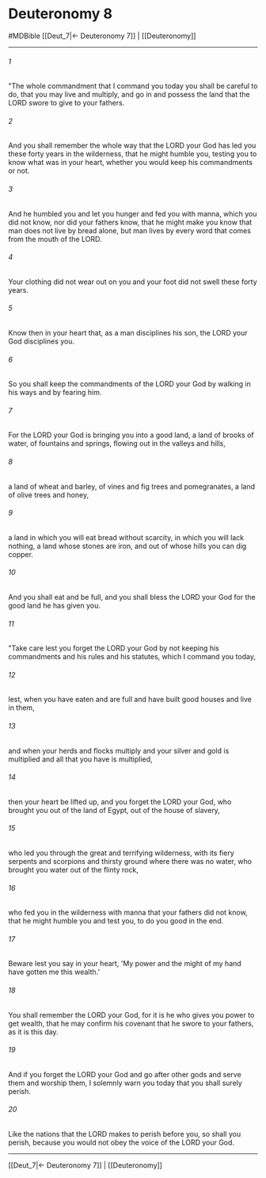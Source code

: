 # Deuteronomy 8
#MDBible
[[Deut_7|← Deuteronomy 7]] | [[Deuteronomy]]

***

###### 1 

"The whole commandment that I command you today you shall be careful to do, that you may live and multiply, and go in and possess the land that the LORD swore to give to your fathers. 

###### 2 

And you shall remember the whole way that the LORD your God has led you these forty years in the wilderness, that he might humble you, testing you to know what was in your heart, whether you would keep his commandments or not. 

###### 3 

And he humbled you and let you hunger and fed you with manna, which you did not know, nor did your fathers know, that he might make you know that man does not live by bread alone, but man lives by every word that comes from the mouth of the LORD. 

###### 4 

Your clothing did not wear out on you and your foot did not swell these forty years. 

###### 5 

Know then in your heart that, as a man disciplines his son, the LORD your God disciplines you. 

###### 6 

So you shall keep the commandments of the LORD your God by walking in his ways and by fearing him. 

###### 7 

For the LORD your God is bringing you into a good land, a land of brooks of water, of fountains and springs, flowing out in the valleys and hills, 

###### 8 

a land of wheat and barley, of vines and fig trees and pomegranates, a land of olive trees and honey, 

###### 9 

a land in which you will eat bread without scarcity, in which you will lack nothing, a land whose stones are iron, and out of whose hills you can dig copper. 

###### 10 

And you shall eat and be full, and you shall bless the LORD your God for the good land he has given you. 

###### 11 

"Take care lest you forget the LORD your God by not keeping his commandments and his rules and his statutes, which I command you today, 

###### 12 

lest, when you have eaten and are full and have built good houses and live in them, 

###### 13 

and when your herds and flocks multiply and your silver and gold is multiplied and all that you have is multiplied, 

###### 14 

then your heart be lifted up, and you forget the LORD your God, who brought you out of the land of Egypt, out of the house of slavery, 

###### 15 

who led you through the great and terrifying wilderness, with its fiery serpents and scorpions and thirsty ground where there was no water, who brought you water out of the flinty rock, 

###### 16 

who fed you in the wilderness with manna that your fathers did not know, that he might humble you and test you, to do you good in the end. 

###### 17 

Beware lest you say in your heart, 'My power and the might of my hand have gotten me this wealth.' 

###### 18 

You shall remember the LORD your God, for it is he who gives you power to get wealth, that he may confirm his covenant that he swore to your fathers, as it is this day. 

###### 19 

And if you forget the LORD your God and go after other gods and serve them and worship them, I solemnly warn you today that you shall surely perish. 

###### 20 

Like the nations that the LORD makes to perish before you, so shall you perish, because you would not obey the voice of the LORD your God. 

***

[[Deut_7|← Deuteronomy 7]] | [[Deuteronomy]]
